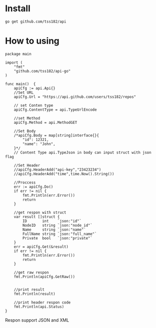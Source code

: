 # Install
    go get github.com/tss182/api

# How to using

    package main
    
    import (
    	"fmt"
    	"github.com/tss182/api-go"
    )
    
    func main()  {
    	apiCfg := api.Api{}
    	//Set URL
    	apiCfg.Url = "https://api.github.com/users/tss182/repos"
    
    	// set Conten type
    	apiCfg.ContentType = api.TypeUrlEncode
    
    	//set Method
        apiCfg.Method = api.MethodGET
    
    	//Set Body
    	/*apiCfg.Body = map[string]interface{}{
    	    "id": 12321,
    	    "name": "John",
    	}*/
    	// Content Type api.TypeJson in body can input struct with json flag
    
    	//Set Header
        //apiCfg.HeaderAdd("api-key","23423234")
        //apiCfg.HeaderAdd("time",time.Now().String())
    
    	//Proccess
    	err := apiCfg.Do()
    	if err != nil {
    		fmt.Println(err.Error())
    		return
    	}
    
    	//get respon with struct
    	var result []struct {
    		ID       int    `json:"id"`
    		NodeID   string `json:"node_id"`
    		Name     string `json:"name"`
    		FullName string `json:"full_name"`
    		Private  bool   `json:"private"`
    	}
    	err = apiCfg.Get(&result)
    	if err != nil {
    		fmt.Println(err.Error())
    		return
    	}
    
    	//get raw respon
    	fmt.Println(apiCfg.GetRaw())
    
    
    	//print result
    	fmt.Println(result)
    	
    	//print header respon code
    	fmt.Println(api.Status)
    }




Respon support JSON and XML
